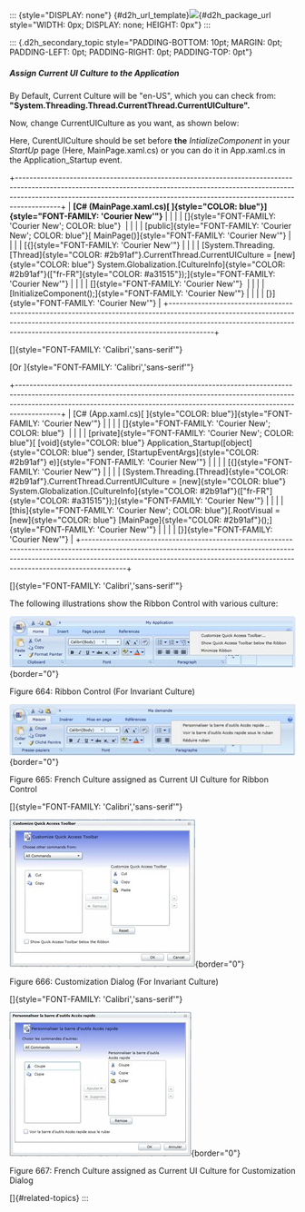 ::: {style="DISPLAY: none"}
[](ms-xhelp:///?Id=d2h_url_template){#d2h_url_template}![](!package_url!){#d2h_package_url style="WIDTH: 0px; DISPLAY: none; HEIGHT: 0px"}
:::

::: {.d2h_secondary_topic style="PADDING-BOTTOM: 10pt; MARGIN: 0pt; PADDING-LEFT: 0pt; PADDING-RIGHT: 0pt; PADDING-TOP: 0pt"}
##### Assign Current UI Culture to the Application

By Default, Current Culture will be "en-US", which you can check from: **"System.Threading.Thread.CurrentThread.CurrentUICulture".**

Now, change CurrentUICulture as you want, as shown below:

Here, CurentUICulture should be set before **the** *IntializeComponent* in your *StartUp* page (Here, MainPage.xaml.cs) or you can do it in App.xaml.cs in the Application_Startup event.

+------------------------------------------------------------------------------------------------------------------------------------------------------------------------------------------------------------------------------------------------------+
| **[C# (MainPage.xaml.cs)[ ]{style="COLOR: blue"}]{style="FONT-FAMILY: 'Courier New'"}**                                                                                                                                                              |
|                                                                                                                                                                                                                                                      |
| []{style="FONT-FAMILY: 'Courier New'; COLOR: blue"}                                                                                                                                                                                                  |
|                                                                                                                                                                                                                                                      |
| [public]{style="FONT-FAMILY: 'Courier New'; COLOR: blue"}[ MainPage()]{style="FONT-FAMILY: 'Courier New'"}                                                                                                                                           |
|                                                                                                                                                                                                                                                      |
| [{]{style="FONT-FAMILY: 'Courier New'"}                                                                                                                                                                                                              |
|                                                                                                                                                                                                                                                      |
| [System.Threading.[Thread]{style="COLOR: #2b91af"}.CurrentThread.CurrentUICulture = [new]{style="COLOR: blue"} System.Globalization.[CultureInfo]{style="COLOR: #2b91af"}([\"fr-FR\"]{style="COLOR: #a31515"});]{style="FONT-FAMILY: 'Courier New'"} |
|                                                                                                                                                                                                                                                      |
| []{style="FONT-FAMILY: 'Courier New'"}                                                                                                                                                                                                               |
|                                                                                                                                                                                                                                                      |
| [InitializeComponent();]{style="FONT-FAMILY: 'Courier New'"}                                                                                                                                                                                         |
|                                                                                                                                                                                                                                                      |
| [}]{style="FONT-FAMILY: 'Courier New'"}                                                                                                                                                                                                              |
+------------------------------------------------------------------------------------------------------------------------------------------------------------------------------------------------------------------------------------------------------+

[]{style="FONT-FAMILY: 'Calibri','sans-serif'"} 

[Or ]{style="FONT-FAMILY: 'Calibri','sans-serif'"}

+------------------------------------------------------------------------------------------------------------------------------------------------------------------------------------------------------------------------------------------------------+
| [C# (App.xaml.cs)[ ]{style="COLOR: blue"}]{style="FONT-FAMILY: 'Courier New'"}                                                                                                                                                                       |
|                                                                                                                                                                                                                                                      |
| []{style="FONT-FAMILY: 'Courier New'; COLOR: blue"}                                                                                                                                                                                                  |
|                                                                                                                                                                                                                                                      |
| [private]{style="FONT-FAMILY: 'Courier New'; COLOR: blue"}[ [void]{style="COLOR: blue"} Application_Startup([object]{style="COLOR: blue"} sender, [StartupEventArgs]{style="COLOR: #2b91af"} e)]{style="FONT-FAMILY: 'Courier New'"}                 |
|                                                                                                                                                                                                                                                      |
| [{]{style="FONT-FAMILY: 'Courier New'"}                                                                                                                                                                                                              |
|                                                                                                                                                                                                                                                      |
| [System.Threading.[Thread]{style="COLOR: #2b91af"}.CurrentThread.CurrentUICulture = [new]{style="COLOR: blue"} System.Globalization.[CultureInfo]{style="COLOR: #2b91af"}([\"fr-FR\"]{style="COLOR: #a31515"});]{style="FONT-FAMILY: 'Courier New'"} |
|                                                                                                                                                                                                                                                      |
| [this]{style="FONT-FAMILY: 'Courier New'; COLOR: blue"}[.RootVisual = [new]{style="COLOR: blue"} [MainPage]{style="COLOR: #2b91af"}();]{style="FONT-FAMILY: 'Courier New'"}                                                                          |
|                                                                                                                                                                                                                                                      |
| [}]{style="FONT-FAMILY: 'Courier New'"}                                                                                                                                                                                                              |
+------------------------------------------------------------------------------------------------------------------------------------------------------------------------------------------------------------------------------------------------------+

[]{style="FONT-FAMILY: 'Calibri','sans-serif'"} 

The following illustrations show the Ribbon Control with various culture:

![Description: C:\\Users\\Gobikannan\\Desktop\\Blogs\\Images\\Ribbon_Normal.png](../ImagesExt/image261_582.jpg){border="0"}

Figure 664: Ribbon Control (For Invariant Culture)

![Description: C:\\Users\\Gobikannan\\Desktop\\Blogs\\Images\\Ribbon_French.png](../ImagesExt/image261_583.jpg){border="0"}

Figure 665: French Culture assigned as Current UI Culture for Ribbon Control

[]{style="FONT-FAMILY: 'Calibri','sans-serif'"} 

![Description: C:\\Users\\Gobikannan\\Desktop\\Blogs\\Images\\Customization.png](../ImagesExt/image261_584.jpg){border="0"}

Figure 666: Customization Dialog (For Invariant Culture)

[]{style="FONT-FAMILY: 'Calibri','sans-serif'"} 

![Description: C:\\Users\\Gobikannan\\Desktop\\Blogs\\Images\\Customization_French.png](../ImagesExt/image261_585.jpg){border="0"}

Figure 667: French Culture assigned as Current UI Culture for Customization Dialog

[]{#related-topics}
:::
